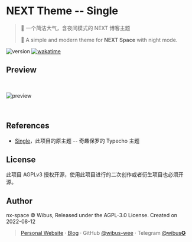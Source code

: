 # NEXT Theme -- Single
> 🎈 一个简洁大气，含夜间模式的 NEXT 博客主题
> 
> 🎈 A simple and modern theme for **NEXT Space** with night mode.

<img src="https://img.shields.io/github/package-json/v/nx-space/nx-theme-Single" referrerpolicy="no-referrer" alt="version"> <a href="https://wakatime.com/badge/user/5c293fcd-9bec-4609-946b-c06b5fbf192c/project/3cf5737d-d2b8-42e0-8cbf-134431f61882"><img src="https://wakatime.com/badge/user/5c293fcd-9bec-4609-946b-c06b5fbf192c/project/3cf5737d-d2b8-42e0-8cbf-134431f61882.svg" alt="wakatime"></a>

## Preview

<br />

![preview](https://user-images.githubusercontent.com/62133302/185378244-c4412ce7-0d2a-469b-a1b7-19ef868ce9dc.jpg)

<br />

## References

- [Single](https://paugram.com/essay/single-theme-and-single-dog.html)，此项目的原主题 -- 奇趣保罗的 Typecho 主题

## License

此项目 AGPLv3 授权开源，使用此项目进行的二次创作或者衍生项目也必须开源。

## Author

nx-space © Wibus, Released under the AGPL-3.0 License. Created on 2022-08-12

> [Personal Website](http://iucky.cn/) · [Blog](https://blog.iucky.cn/) · GitHub [@wibus-wee](https://github.com/wibus-wee/) · Telegram [@wibus✪](https://t.me/wibus_wee)
